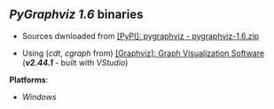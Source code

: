 *PyGraphviz 1.6* binaries
-------------------------

- Sources dwnloaded from [[PyPI]: pygraphviz - pygraphviz-1.6.zip](https://files.pythonhosted.org/packages/1e/19/acf3b8dbd378a2b38c6d9aaa6fa9fcd9f7b4aea5fcd3460014999ff92b3c/pygraphviz-1.6.zip)

- Using (*cdt*, *cgraph* from) [[Graphviz]: Graph Visualization Software](https://www.graphviz.org) (***v2.44.1*** - built with *VStudio*)

**Platforms**:
- *Windows*

